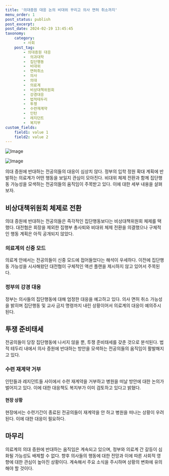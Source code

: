 ```yaml
---
title: '의대증원 대응 논의 비대위 꾸리고 의사 면허 취소까지'
menu_order: 1
post_status: publish
post_excerpt: 
post_date: 2024-02-19 13:45:45
taxonomy:
    category:
        - 사회
    post_tag:
        - 의대증원 대응
        -  의과대학
        -  집단행동
        -  비대위
        -  면허취소
        -  의사
        -  의대
        -  의료계
        -  비상대책위원회
        -  강경대응
        -  법적테두리
        -  투쟁
        -  수련재계약
        -  인턴
        -  레지던트
        -  복지부
custom_fields:
    field1: value 1
    field2: value 2
---
```


![Image](https://imgnews.pstatic.net/image/001/2024/02/13/PYH2024020810220001300_P4_20240213123206079.jpg?type=w647)

![Image](https://imgnews.pstatic.net/image/001/2024/02/13/PYH2024020810150001300_P4_20240213123206084.jpg?type=w647)

의대 증원에 반대하는 전공의들의 대응이 심상치 않다. 정부의 입학 정원 확대 계획에 반발하는 의료계가 어떤 행동을 보일지 관심이 모아진다. 비대위 체제 전환과 함께 집단행동 가능성을 모색하는 전공의들의 움직임이 주목받고 있다. 이에 대한 세부 내용을 살펴보자.
## 비상대책위원회 체제로 전환
의대 증원에 반대하는 전공의들은 즉각적인 집단행동보다는 비상대책위원회 체제를 택했다. 대전협은 회장을 제외한 집행부 총사퇴와 비대위 체제 전환을 의결했으나 구체적인 행동 계획은 아직 공개되지 않았다.
### 의료계의 신중 모드
의료계 안에서는 전공의들이 신중 모드에 접어들었다는 해석이 우세하다. 이전에 집단행동 가능성을 시사해왔던 대전협이 구체적인 액션 플랜을 제시하지 않고 있어서 주목된다.
### 정부의 강경 대응
정부는 의사들의 집단행동에 대해 엄정한 대응을 예고하고 있다. 의사 면허 취소 가능성을 밝히며 집단행동 및 교사 금지 명령까지 내린 상황이어서 의료계의 대응이 예의주시된다.
## 투쟁 준비태세
전공의들이 당장 집단행동에 나서지 않을 뿐, 투쟁 준비태세를 갖춘 것으로 분석된다. 법적 테두리 내에서 의사 증원에 반대하는 방안을 모색하는 전공의들의 움직임이 활발해지고 있다.
### 수련 재계약 거부
인턴들과 레지던트들 사이에서 수련 재계약을 거부하고 병원을 떠날 방안에 대한 논의가 벌어지고 있다. 이에 대한 대응책도 복지부가 이미 검토하고 있다고 밝혔다.
#### 현장 상황
현장에서는 수련기간이 종료된 전공의들이 재계약을 안 하고 병원을 떠나는 상황이 우려된다. 이에 대한 대응이 필요하다.
## 마무리
의료계의 의대 증원에 반대하는 움직임은 계속되고 있으며, 정부와 의료계 간 갈등이 심화될 가능성도 배제할 수 없다. 향후 의사들의 행동에 대한 전망과 이에 따른 사회적 영향에 대한 관심이 높아진 상황이다. 계속해서 주요 소식을 주시하며 상황의 변화에 유의해야 할 것이다.
